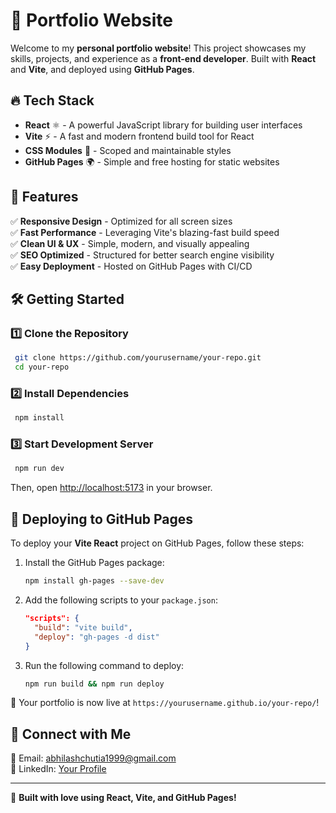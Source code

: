 # 🚀 Portfolio Website

Welcome to my **personal portfolio website**! This project showcases my skills, projects, and experience as a **front-end developer**. Built with **React** and **Vite**, and deployed using **GitHub Pages**.

## 🔥 Tech Stack

- **React** ⚛️ - A powerful JavaScript library for building user interfaces
- **Vite** ⚡ - A fast and modern frontend build tool for React
- **CSS Modules** 🎨 - Scoped and maintainable styles
- **GitHub Pages** 🌍 - Simple and free hosting for static websites

## 🎯 Features

✅ **Responsive Design** - Optimized for all screen sizes<br>
✅ **Fast Performance** - Leveraging Vite's blazing-fast build speed<br>
✅ **Clean UI & UX** - Simple, modern, and visually appealing<br>
✅ **SEO Optimized** - Structured for better search engine visibility<br>
✅ **Easy Deployment** - Hosted on GitHub Pages with CI/CD

## 🛠️ Getting Started

### 1️⃣ Clone the Repository
```sh
 git clone https://github.com/yourusername/your-repo.git
 cd your-repo
```

### 2️⃣ Install Dependencies
```sh
 npm install
```

### 3️⃣ Start Development Server
```sh
 npm run dev
```
Then, open [http://localhost:5173](http://localhost:5173) in your browser.

## 🚀 Deploying to GitHub Pages

To deploy your **Vite React** project on GitHub Pages, follow these steps:

1. Install the GitHub Pages package:
   ```sh
   npm install gh-pages --save-dev
   ```
2. Add the following scripts to your `package.json`:
   ```json
   "scripts": {
     "build": "vite build",
     "deploy": "gh-pages -d dist"
   }
   ```
3. Run the following command to deploy:
   ```sh
   npm run build && npm run deploy
   ```

🎉 Your portfolio is now live at `https://yourusername.github.io/your-repo/`!

## 🌟 Connect with Me
📧 Email: abhilashchutia1999@gmail.com  
💼 LinkedIn: [Your Profile](https://linkedin.com/in/abhilash-chutia)  

---

🚀 **Built with love using React, Vite, and GitHub Pages!**

